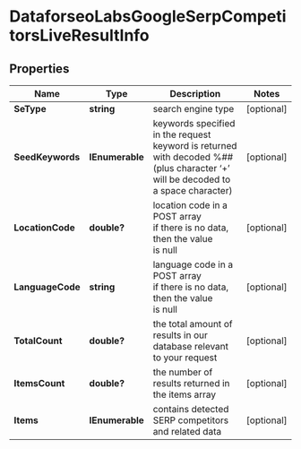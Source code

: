 # DataforseoLabsGoogleSerpCompetitorsLiveResultInfo


## Properties

| Name | Type | Description | Notes |
|------------ | ------------- | ------------- | -------------|
**SeType** | **string** | search engine type |[optional]|
**SeedKeywords** | **IEnumerable<string>** | keywords specified in the request<br>keyword is returned with decoded %## (plus character ‘+’ will be decoded to a space character) |[optional]|
**LocationCode** | **double?** | location code in a POST array<br>if there is no data, then the value is null |[optional]|
**LanguageCode** | **string** | language code in a POST array<br>if there is no data, then the value is null |[optional]|
**TotalCount** | **double?** | the total amount of results in our database relevant to your request |[optional]|
**ItemsCount** | **double?** | the number of results returned in the items array |[optional]|
**Items** | **IEnumerable<DataforseoLabsSerpCompetitorsLiveItem>** | contains detected SERP competitors and related data |[optional]|